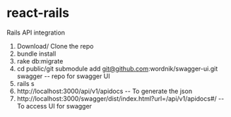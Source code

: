 # react-rails
Rails API integration

1. Download/ Clone the repo
2. bundle install
3. rake db:migrate
4. cd public/git submodule add git@github.com:wordnik/swagger-ui.git swagger  -- repo for swagger UI
5. rails s
6. http://localhost:3000/api/v1/apidocs  -- To generate the json
7. http://localhost:3000/swagger/dist/index.html?url=/api/v1/apidocs#/  -- To access UI for swagger
